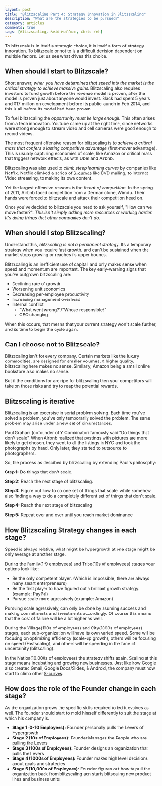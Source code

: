 ```yaml
---
layout: post
title: "Blitzscaling Part 4: Strategy Innovation in Blitzscaling"
description: "What are the strategies to be pursued?"
category: articles
comments: true
tags: [Blitzscaling, Reid Hoffman, Chris Yeh]
---
```


To blitzscale is in itself a strategic choice, it is itself a form of strategy innovation. To blitzscale or not to is a difficult decision dependent on multiple factors. Let us see what drives this choice.

## When should I start to Blitzscale?

Short answer, *when you have determined that speed into the market is the critical strategy to achieve massive gains*. Blitzscaling also requires investors to fund growth before the revenue model is proven, after the model is proven just about anyone would invest. Slack had spent 5 years and $17 million on development before its public launch in Feb 2014, and this is all before its model had been proven.

To fuel blitzscaling the *opportunity must be large enough*. This often arises from a tech innovation. Youtube came up at the right time, since networks were strong enough to stream video and cell cameras were good enough to record videos.

The most frequent offensive reason for blitzscaling is *to achieve a critical mass that confers a lasting competitive advantage* (first-mover advantage). This is usually capturing economies of scale, like Amazon or critical mass that triggers network effects, as with Uber and Airbnb.

Blitzscaling was also used to *climb steep learning curves* by companies like Netflix. Netflix climbed a series of [S-curves](http://www.galsinsights.com/the-innovation-s-curve/) like DVD mailing, to Internet Video streaming, to making its own content.

Yet the largest offensive reasons is the *threat of competition*. In the spring of 2011, Airbnb faced competition from a German clone, Wimdu. Their hands were forced to blitzscale and attack their competition head on.

Once you've decided to blitzscale you need to ask yourself, "How can we move faster?". *This isn't simply adding more resources or working harder. It's doing things that other companies don't do*.


## When should I stop Blitzscaling?

Understand this, *blitzscaling is not a permanent strategy*. Its a temporary strategy when you require fast growth, and can't be sustained when the market stops growing or reaches its upper bounds.

Blitzscaling is an inefficient use of capital, and only makes sense when speed and momentum are important. The key early-warning signs that you've outgrown blitzscaling are:
- Declining rate of growth
- Worsening unit economics
- Decreasing per-employee productivity
- Increasing management overhead
- Internal conflict
  + "What went wrong?"/"Whose responsible?" 
  + CEO changing

When this occurs, that means that your current strategy won't scale further, and its time to begin the cycle again.

## Can I choose not to Blitzscale?

Blitzscaling isn't for every company. Certain markets like the luxury commodities, are designed for smaller volumes, & higher quality, blitzscaling here makes no sense. Similarly, Amazon being a small online bookstore also makes no sense.

But if the conditions for are ripe for blitzscaling then your competitors will take on those risks and try to reap the potential rewards.

## Blitzscaling is iterative

Blitzscaling is an excersise in serial problem solving. Each time you've solved a problem, you've only temporarily solved the problem. The same problem may arise under a new set of circumstances.

Paul Graham (cofounder of Y Combinator) famously said "Do things that don't scale". When Airbnb realized that postings with pictures are more likely to get chosen, they went to all the listings in NYC and took the photographs by hand. Only later, they started to outsource to photographers.

So, the process as descibed by blitzscaling by extending Paul's philosophy:

**Step 1:** Do things that don't scale.

**Step 2:** Reach the next stage of blitzscaling.

**Step 3:** Figure out how to do one set of things that scale, while somehow also finding a way to do a completely different set of things that don't scale.

**Step 4:** Reach the next stage of blitzscaling

**Step 5:** Repeat over and over until you reach market dominance.

## How Blitzscaling Strategy changes in each stage?

Speed is always relative, what might be hypergrowth at one stage might be only average at another stage.

During the Family(1-9 employees) and Tribe(10s of employees) stages your options look like:
- Be the only competent player. (Which is impossible, there are always many smart enterpreneurs)
- Be the first player to have figured out a brilliant growth strategy. (example: PayPal)
- Pursue scale more agressively (example: Amazon)

Pursuing scale agressively, can only be done by asuming success and making commitments and investments accordingly. Of course this means that the cost of failure will be a lot higher as well.

During the Village(100s of employees) and City(1000s of employees) stages, each sub-organization will have its own varied speed. Some will be focusing on optimizing efficiency (scale-up growth), others will be focusing on speed (Fastscaling), and others will be speeding in the face of uncertainity (blitscaling).

In the Nation(10,000s of employees) the strategy shifts again. Scaling at this stage means incubating and growing new businesses. Just like how Google also created Gmail, Google Docs/Slides, & Android, the company must now start to climb other [S-curves](http://www.galsinsights.com/the-innovation-s-curve/).


## How does the role of the Founder change in each stage?

As the organization grows the specific skills required to led it evolves as well. The founder should start to mold himself differently to suit the stage at which his company is.

- **Stage 1 (0-10 Employees):** Founder personally pulls the Levers of Hypergrowth
- **Stage 2 (10s of Employees):** Founder Manages the People who are pulling the Levers
- **Stage 3 (100s of Employees):** Founder designs an organization that pulls the Levers
- **Stage 4 (1000s of Employees):** Founder makes high level decisions about goals and strategies
- **Stage 5 (10,000s of Employees):** Founder figures out how to pull the organization back from blitzscaling adn starts blitscaling new product lines and business units
